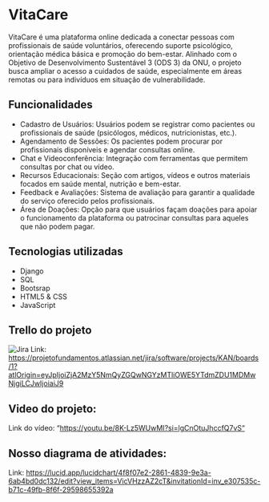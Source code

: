 # VitaCare
VitaCare é uma plataforma online dedicada a conectar pessoas com profissionais de saúde voluntários, oferecendo suporte psicológico, orientação médica básica e promoção do bem-estar. Alinhado com o Objetivo de Desenvolvimento Sustentável 3 (ODS 3) da ONU, o projeto busca ampliar o acesso a cuidados de saúde, especialmente em áreas remotas ou para indivíduos em situação de vulnerabilidade.

## Funcionalidades
- Cadastro de Usuários: Usuários podem se registrar como pacientes ou profissionais de saúde (psicólogos, médicos, nutricionistas, etc.).
- Agendamento de Sessões: Os pacientes podem procurar por profissionais disponíveis e agendar consultas online.
- Chat e Videoconferência: Integração com ferramentas que permitem consultas por chat ou vídeo.
- Recursos Educacionais: Seção com artigos, vídeos e outros materiais focados em saúde mental, nutrição e bem-estar.
- Feedback e Avaliações: Sistema de avaliação para garantir a qualidade do serviço oferecido pelos profissionais.
- Área de Doações: Opção para que usuários façam doações para apoiar o funcionamento da plataforma ou patrocinar consultas para aqueles que não podem pagar.

## Tecnologias utilizadas
- Django
- SQL
- Bootsrap
- HTML5 & CSS
- JavaScript

## Trello do projeto
![Jira](https://github.com/user-attachments/assets/03497818-6069-43a5-8cfb-f557df3c7299)
Link: https://projetofundamentos.atlassian.net/jira/software/projects/KAN/boards/1?atlOrigin=eyJpIjoiZjA2MzY5NmQyZGQwNGYzMTliOWE5YTdmZDU1MDMwNjgiLCJwIjoiaiJ9

## Video do projeto:

Link do vídeo: “https://youtu.be/8K-Lz5WUwMI?si=lgCnOtuJhccfQ7vS“

## Nosso diagrama de atividades:
Link: https://lucid.app/lucidchart/4f8f07e2-2861-4839-9e3a-6ab4bd0dc132/edit?view_items=VicVHzzAZ2cT&invitationId=inv_e307535c-b71c-49fb-8f6f-29598655392a

